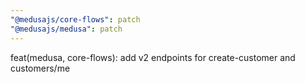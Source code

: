 ```yaml
---
"@medusajs/core-flows": patch
"@medusajs/medusa": patch
---
```


feat(medusa, core-flows): add v2 endpoints for create-customer and customers/me
